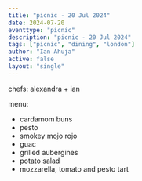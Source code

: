 ```yaml
---
title: "picnic - 20 Jul 2024"
date: 2024-07-20
eventtype: "picnic"
description: "picnic - 20 Jul 2024"
tags: ["picnic", "dining", "london"]
author: "Ian Ahuja"
active: false
layout: "single"
---
```


chefs: alexandra + ian

menu:
- cardamom buns
- pesto
- smokey mojo rojo
- guac
- grilled aubergines
- potato salad
- mozzarella, tomato and pesto tart